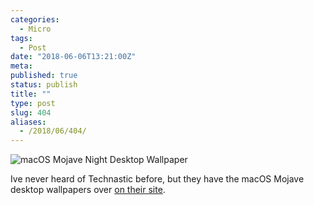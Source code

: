 ```yaml
---
categories:
  - Micro
tags:
  - Post
date: "2018-06-06T13:21:00Z"
meta:
published: true
status: publish
title: ""
type: post
slug: 404
aliases:
  - /2018/06/404/
---
```

<p><img src="/assets/2018/06/1528305644.jpeg" alt="macOS Mojave Night Desktop Wallpaper" /></p>
<p>Ive never heard of Technastic before, but they have the macOS Mojave desktop wallpapers over <a href="http://technastic.com/download-macos-mojave-wallpapers/">on their site</a>.</p>
